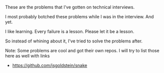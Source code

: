 These are the problems that I've gotten on technical interviews.

I most probably botched these problems while I was in the interview.
And yet.

I like learning. Every failure is a lesson. Please let it be a lesson. 

So instead of whining about it, I've tried to solve the problems after.

Note: Some problems are cool and got their own repos. I will try to list those here as well with links
- https://github.com/jsgoldstein/snake
